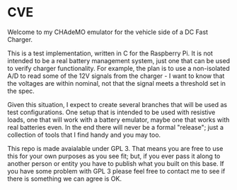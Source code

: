 # CVE
Welcome to my CHAdeMO emulator for the vehicle side of a DC Fast Charger.

This is a test implementation, written in C for the Raspberry Pi.  It is not intended
to be a real battery management system, just one that can be used to verify charger
functionality.  For example, the plan is to use a non-isolated A/D to read some of the
12V signals from the charger - I want to know that the voltages are within nominal, not
that the signal meets a threshold set in the spec.

Given this situation, I expect to create several branches that will be used as test 
configurations.  One setup that is intended to be used with resistive loads, one that 
will work with a battery emulator, maybe one that works with real batteries even.  In
the end there will never be a formal "release"; just a collection of tools that I find
handy and you may too.

This repo is made avaialable under GPL 3.  That means you are free to use this for 
your own purposes as you see fit; but, if you ever pass it along to another person
or entity you have to publish what you built on this base.  If you have some problem
with GPL 3 please feel free to contact me to see if there is something we can agree
is OK.
